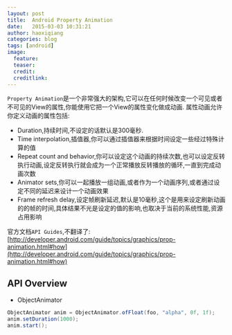 ```yaml
---
layout: post
title:  Android Property Animation
date:   2015-03-03 10:31:21
author: haoxiqiang
categories: blog
tags: [android]
image:
  feature:
  teaser:
  credit:
  creditlink:
---
```

`Property Animation`是一个非常强大的架构,它可以在任何时候改变一个可见或者不可见的View的属性,你能使用它把一个View的属性变化做成动画.
属性动画允许你定义动画的属性包括:

* Duration,持续时间,不设定的话默认是300毫秒.
* Time interpolation,插值器,你可以通过插值器来根据时间设定一些经过特殊计算的值
* Repeat count and behavior,你可以设定这个动画的持续次数,也可以设定反转执行动画,设定反转执行就会成为一个正常播放反转播放的循环,一直到完成动画次数
* Animator sets,你可以一起播放一组动画,或者作为一个动画序列,或者通过设定不同的延迟来设计一个动画效果
* Frame refresh delay,设定帧刷新延迟,默认是10毫秒,这个是用来设定刷新动画的的帧的时间,具体结果不光是设定的值的影响,也取决于当前的系统性能,资源占用影响
<!-- more -->

官方文档`API Guides`,不翻译了:
[http://developer.android.com/guide/topics/graphics/prop-animation.html#how](http://developer.android.com/guide/topics/graphics/prop-animation.html#how)

## API Overview
	
* ObjectAnimator
``` java
ObjectAnimator anim = ObjectAnimator.ofFloat(foo, "alpha", 0f, 1f);
anim.setDuration(1000);
anim.start();
```
